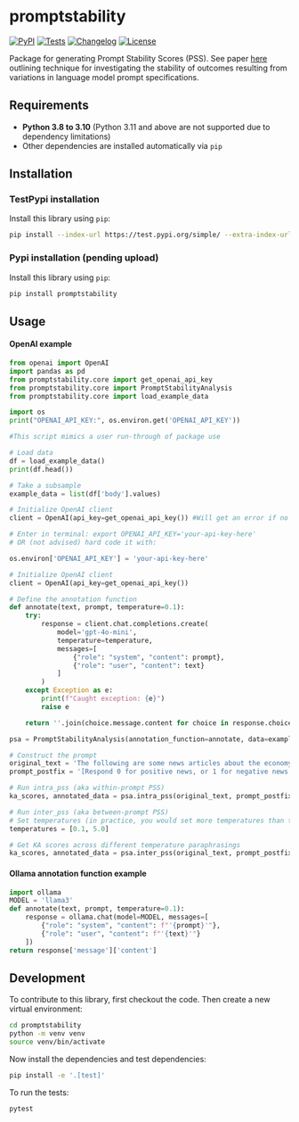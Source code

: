 # promptstability

[![PyPI](https://img.shields.io/pypi/v/promptstability.svg)](https://pypi.org/project/promptstability/)
[![Tests](https://github.com/palaiole13/promptstability/actions/workflows/test.yml/badge.svg)](https://github.com/palaiole13/promptstability/actions/workflows/test.yml)
[![Changelog](https://img.shields.io/github/v/release/palaiole13/promptstability?include_prereleases&label=changelog)](https://github.com/palaiole13/promptstability/releases)
[![License](https://img.shields.io/badge/license-Apache%202.0-blue.svg)](https://github.com/palaiole13/promptstability/blob/main/LICENSE)

Package for generating Prompt Stability Scores (PSS). See paper [here](https://www.arxiv.org/abs/2407.02039) outlining technique for investigating the stability of outcomes resulting from variations in language model prompt specifications.

## Requirements

- **Python 3.8 to 3.10** (Python 3.11 and above are not supported due to dependency limitations)
- Other dependencies are installed automatically via `pip`

## Installation

### TestPypi installation
Install this library using `pip`:
```bash
pip install --index-url https://test.pypi.org/simple/ --extra-index-url https://pypi.org/simple promptstability
```

### Pypi installation (pending upload)
Install this library using `pip`:
```bash
pip install promptstability
```
## Usage

#### OpenAI example
``` python
from openai import OpenAI
import pandas as pd
from promptstability.core import get_openai_api_key
from promptstability.core import PromptStabilityAnalysis
from promptstability.core import load_example_data

import os
print("OPENAI_API_KEY:", os.environ.get('OPENAI_API_KEY'))

#This script mimics a user run-through of package use

# Load data
df = load_example_data()
print(df.head())

# Take a subsample
example_data = list(df['body'].values)

# Initialize OpenAI client
client = OpenAI(api_key=get_openai_api_key()) #Will get an error if no API key set as environment variable

# Enter in terminal: export OPENAI_API_KEY='your-api-key-here'
# OR (not advised) hard code it with:

os.environ['OPENAI_API_KEY'] = 'your-api-key-here'

# Initialize OpenAI client
client = OpenAI(api_key=get_openai_api_key())

# Define the annotation function
def annotate(text, prompt, temperature=0.1):
    try:
        response = client.chat.completions.create(
            model='gpt-4o-mini',
            temperature=temperature,
            messages=[
                {"role": "system", "content": prompt},
                {"role": "user", "content": text}
            ]
        )
    except Exception as e:
        print(f"Caught exception: {e}")
        raise e

    return ''.join(choice.message.content for choice in response.choices)

psa = PromptStabilityAnalysis(annotation_function=annotate, data=example_data)

# Construct the prompt
original_text = 'The following are some news articles about the economy.'
prompt_postfix = '[Respond 0 for positive news, or 1 for negative news. Guess if you do not know. Respond nothing else.]'

# Run intra_pss (aka within-prompt PSS)
ka_scores, annotated_data = psa.intra_pss(original_text, prompt_postfix, iterations=20, plot=True, save_path='news_within.png', save_csv="news_within.csv")

# Run inter_pss (aka between-prompt PSS)
# Set temperatures (in practice, you would set more temperatures than this)
temperatures = [0.1, 5.0]

# Get KA scores across different temperature paraphrasings
ka_scores, annotated_data = psa.inter_pss(original_text, prompt_postfix, nr_variations=10, temperatures=temperatures, iterations = 1, print_prompts=True, plot=True, save_path='news_between.png', save_csv = 'news_between.csv')
```

#### Ollama annotation function example
``` python
import ollama
MODEL = 'llama3'
def annotate(text, prompt, temperature=0.1):
    response = ollama.chat(model=MODEL, messages=[
        {"role": "system", "content": f"'{prompt}'"},  
        {"role": "user", "content": f"'{text}'"}  
    ])
return response['message']['content']
```

## Development

To contribute to this library, first checkout the code. Then create a new virtual environment:
```bash
cd promptstability
python -m venv venv
source venv/bin/activate
```
Now install the dependencies and test dependencies:
```bash
pip install -e '.[test]'
```
To run the tests:
```bash
pytest
```
